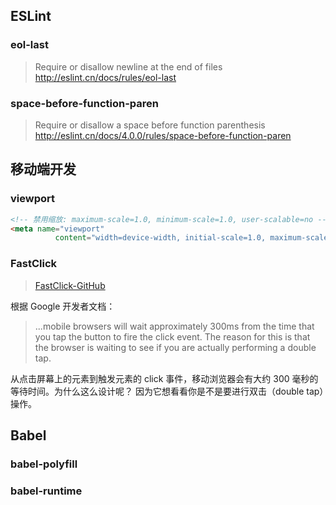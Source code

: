 ## ESLint

### eol-last

> Require or disallow newline at the end of files
> http://eslint.cn/docs/rules/eol-last

### space-before-function-paren

> Require or disallow a space before function parenthesis
> http://eslint.cn/docs/4.0.0/rules/space-before-function-paren

## 移动端开发

### viewport

```html
<!-- 禁用缩放: maximum-scale=1.0, minimum-scale=1.0, user-scalable=no -->
<meta name="viewport"
          content="width=device-width, initial-scale=1.0, maximum-scale=1.0, minimum-scale=1.0, user-scalable=no">
```

### FastClick

> [FastClick-GitHub](https://github.com/ftlabs/fastclick)

根据 Google 开发者文档：

> ...mobile browsers will wait approximately 300ms from the time that you tap the button to fire the click event. The reason for this is that the browser is waiting to see if you are actually performing a double tap.

从点击屏幕上的元素到触发元素的 click 事件，移动浏览器会有大约 300 毫秒的等待时间。为什么这么设计呢？ 因为它想看看你是不是要进行双击（double tap）操作。

## Babel

### babel-polyfill

### babel-runtime